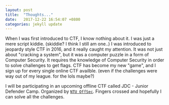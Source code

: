 ```yaml
---
layout: post
title:  "Thoughts..."
date:   2017-12-22 16:54:07 +0800
categories: jekyll update
---
```


When I was first introduced to CTF, I know nothing about it. I was just a mere script kiddie. (skiddie? I think I still am one..)
I was introduced to jeopardy style CTF in 2016, and it really caught my attention. It was not just about "cracking a system", but it was a computer puzzle in a form of Computer Security.
It requires the knowledge of Computer Security in order to solve challenges to get flags. CTF has become my new "game", and I sign up for every single online CTF availble. (even if the challenges were way out of my league. for the lols maybe?)

I will be participating in an upcoming offline CTF called JDC - Junior Defender Camp. Organized by [`NTU OffSec`][ntu-offsec]. Fingers crossed and hopefully I can solve all the challenges.

[ntu-offsec]: https://github.com/ntu-offsec